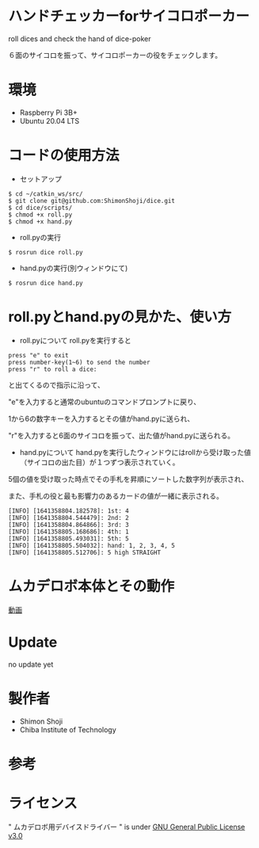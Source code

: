 # ハンドチェッカーforサイコロポーカー
roll dices and check the hand of dice-poker

６面のサイコロを振って、サイコロポーカーの役をチェックします。

# 環境

* Raspberry Pi 3B+
* Ubuntu 20.04 LTS


# コードの使用方法

* セットアップ
```
$ cd ~/catkin_ws/src/
$ git clone git@github.com:ShimonShoji/dice.git
$ cd dice/scripts/
$ chmod +x roll.py
$ chmod +x hand.py
```

* roll.pyの実行
```
$ rosrun dice roll.py
```

* hand.pyの実行(別ウィンドウにて)
```
$ rosrun dice hand.py
```

# roll.pyとhand.pyの見かた、使い方

* roll.pyについて
roll.pyを実行すると
```
press "e" to exit
press number-key(1~6) to send the number
press "r" to roll a dice:
```
と出てくるので指示に沿って、

"e"を入力すると通常のubuntuのコマンドプロンプトに戻り、

1から6の数字キーを入力するとその値がhand.pyに送られ、

"r"を入力すると6面のサイコロを振って、出た値がhand.pyに送られる。

* hand.pyについて
hand.pyを実行したウィンドウにはrollから受け取った値（サイコロの出た目）が１つずつ表示されていく。

5個の値を受け取った時点でその手札を昇順にソートした数字列が表示され、

また、手札の役と最も影響力のあるカードの値が一緒に表示される。
```
[INFO] [1641358804.182578]: 1st: 4
[INFO] [1641358804.544479]: 2nd: 2
[INFO] [1641358804.864866]: 3rd: 3
[INFO] [1641358805.168686]: 4th: 1
[INFO] [1641358805.493031]: 5th: 5
[INFO] [1641358805.504032]: hand: 1, 2, 3, 4, 5
[INFO] [1641358805.512706]: 5 high STRAIGHT
```


# ムカデロボ本体とその動作
[動画](https://youtu.be/00aMZ1T5Yws)

# Update
no update yet

# 製作者
* Shimon Shoji
* Chiba Institute of Technology

# 参考　

# ライセンス
" ムカデロボ用デバイスドライバー " is under [GNU General Public License v3.0](https://github.com/ShimonShoji/device_driver/blob/main/COPYING)
